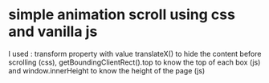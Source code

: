 # simple animation scroll using css and vanilla js 

I used :
transform property with value translateX() to hide the content before scrolling (css),
getBoundingClientRect().top to know the top of each box (js) and 
window.innerHeight to know the height of the page (js)
